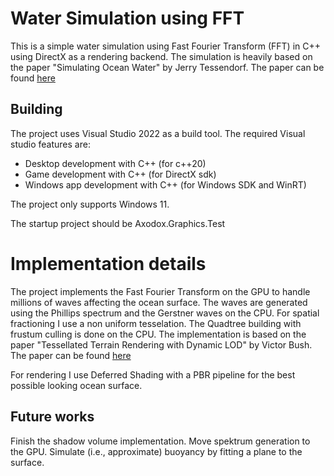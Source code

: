 # Water Simulation using FFT

This is a simple water simulation using Fast Fourier Transform (FFT) in C++ using DirectX as a rendering backend.
The simulation is heavily based on the paper "Simulating Ocean Water" by Jerry Tessendorf. The paper can be found [here](https://www.researchgate.net/publication/264839743_Simulating_Ocean_Water)

## Building

The project uses Visual Studio 2022 as a build tool. The required Visual studio features are:
- Desktop development with C++ (for c++20)
- Game development with C++ (for DirectX sdk)
- Windows app development with C++ (for Windows SDK and WinRT)

The project only supports Windows 11.

The startup project should be Axodox.Graphics.Test

# Implementation details

The project implements the Fast Fourier Transform on the GPU to handle millions of waves affecting the ocean surface.
The waves are generated using the Phillips spectrum and the Gerstner waves on the CPU.
For spatial fractioning I use a non uniform tesselation. The Quadtree building with frustum culling is done on the CPU. The implementation is based on the paper "Tessellated Terrain Rendering with Dynamic LOD" by Victor Bush. The paper can be found [here](https://victorbush.com/2015/01/tessellated-terrain/)

For rendering I use Deferred Shading with a PBR pipeline for the best possible looking ocean surface.


## Future works

Finish the shadow volume implementation.
Move spektrum generation to the GPU.
Simulate (i.e., approximate) buoyancy by fitting a plane to the surface.
